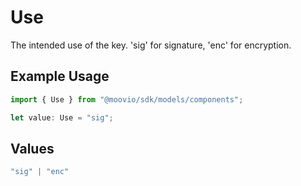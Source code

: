 # Use

The intended use of the key. 'sig' for signature, 'enc' for encryption.

## Example Usage

```typescript
import { Use } from "@moovio/sdk/models/components";

let value: Use = "sig";
```

## Values

```typescript
"sig" | "enc"
```